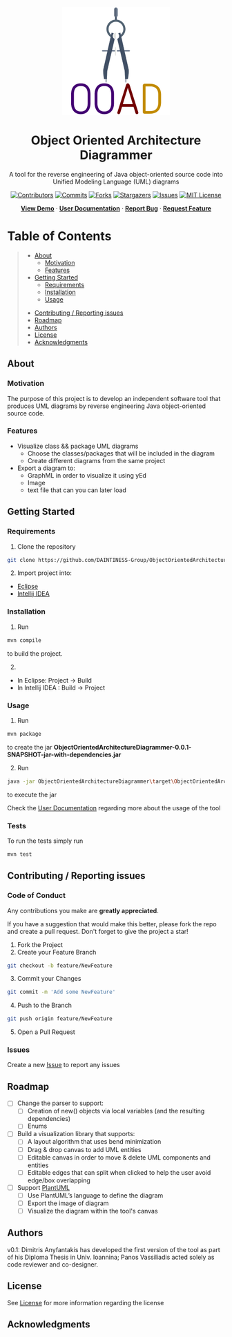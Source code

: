 <div align="center">
  <a href=https://github.com/dimanyfantakis/ObjectOrientedArchitectureDiagrammer>
    <img src="src/main/resources/assets/logo.png" alt="Logo" width="250" height="250">
  </a>
  <h1>Object Oriented Architecture Diagrammer</h1>
  <p>
    A tool for the reverse engineering of Java object-oriented source code into Unified Modeling Language (UML) diagrams
  </p>

[![Contributors][contributors-shield]][contributors-url]
[![Commits][commits-shield]][commits-url]
[![Forks][forks-shield]][forks-url]
[![Stargazers][stars-shield]][stars-url]
[![Issues][issues-shield]][issues-url]
[![MIT License][license-shield]][license-url]

[**View Demo**][demo-url] · [**User Documentation**][userDocumentation-url] · [**Report Bug**][issues-url] · [**Request Feature**][issues-url]

</div>

# Table of Contents
> - [About](#about)
>   * [Motivation](#motivation)
>   * [Features](#features)
> - [Getting Started](#getting-started)
>   * [Requirements](#requirements)
>   * [Installation](#installation)
>   * [Usage](#usage)
>* [Contributing / Reporting issues](#contributing--reporting-issues)
>* [Roadmap](#roadmap)
>* [Authors](#authors)
>* [License](#license)
>* [Acknowledgments](#acknowledgments)

## About

### Motivation

The purpose of this project is to develop an independent software tool that produces UML diagrams by reverse engineering Java object-oriented source code. 

### Features

* Visualize class && package UML diagrams 
  * Choose the classes/packages that will be included in the diagram
  * Create different diagrams from the same project
* Export a diagram to:
  * GraphML in order to visualize it using yEd
  * Image
  * text file that can you can later load

## Getting Started

### Requirements

1. Clone the repository
  ```bash
  git clone https://github.com/DAINTINESS-Group/ObjectOrientedArchitectureDiagrammer.git
  ```

2. Import project into:
  * [Eclipse][importEclipse-url]
  * [Intellij IDEA][importIntellij-url]

### Installation

1. Run
  ```bash
  mvn compile
  ```
to build the project.

2. 
* In Eclipse: Project -> Build
* In Intellij IDEA : Build -> Project

### Usage

1. Run
  ```bash
  mvn package
  ```
to create the jar **ObjectOrientedArchitectureDiagrammer-0.0.1-SNAPSHOT-jar-with-dependencies.jar**

2. Run
  ```bash
  java -jar ObjectOrientedArchitectureDiagrammer\target\ObjectOrientedArchitectureDiagrammer-0.0.1-SNAPSHOT-jar-with-dependencies.jar
  ```
to execute the jar

Check the [User Documentation][userDocumentation-url] regarding more about the usage of the tool

### Tests

To run the tests simply run
  ```bash
  mvn test
  ```

## Contributing / Reporting issues

### Code of Conduct

Any contributions you make are **greatly appreciated**.

If you have a suggestion that would make this better, please fork the repo and create a pull request. Don't forget to give the project a star!

1. Fork the Project
2. Create your Feature Branch
  ```bash
  git checkout -b feature/NewFeature
  ```
3. Commit your Changes
  ```bash
  git commit -m 'Add some NewFeature'
  ```
4. Push to the Branch
  ```bash
  git push origin feature/NewFeature
  ```
5. Open a Pull Request

### Issues

Create a new [Issue][issues-url] to report any issues

## Roadmap

- [ ] Change the parser to support:
  - [ ] Creation of new() objects via local variables (and the resulting dependencies)
  - [ ] Enums
- [ ] Build a visualization library that supports:
    - [ ] A layout algorithm that uses bend minimization
    - [ ] Drag & drop canvas to add UML entities
    - [ ] Editable canvas in order to move & delete UML components and entities
    - [ ] Editable edges that can split when clicked to help the user avoid edge/box overlapping
- [ ] Support [PlantUML][plantuml-url]
  - [ ] Use PlantUML’s language to define the diagram
  - [ ] Export the image of diagram
  - [ ] Visualize the diagram within the tool's canvas
    
## Authors
v0.1: Dimitris Anyfantakis has developed the first version of the tool as part of his Diploma Thesis in Univ. Ioannina; Panos Vassiliadis acted solely as code reviewer and co-designer.

## License

See [License][license-url] for more information regarding the license

## Acknowledgments

[contributors-shield]: https://img.shields.io/github/contributors/DAINTINESS-Group/ObjectOrientedArchitectureDiagrammer
[contributors-url]: https://github.com/DAINTINESS-Group/ObjectOrientedArchitectureDiagrammer/graphs/contributors
[commits-shield]: https://img.shields.io/github/last-commit/DAINTINESS-Group/ObjectOrientedArchitectureDiagrammer
[commits-url]: https://github.com/DAINTINESS-Group/ObjectOrientedArchitectureDiagrammer/commit/main
[forks-shield]: https://img.shields.io/github/forks/DAINTINESS-Group/ObjectOrientedArchitectureDiagrammer
[forks-url]: https://github.com/DAINTINESS-Group/ObjectOrientedArchitectureDiagrammer/network/members
[stars-shield]: https://img.shields.io/github/stars/DAINTINESS-Group/ObjectOrientedArchitectureDiagrammer
[stars-url]: https://github.com/DAINTINESS-Group/ObjectOrientedArchitectureDiagrammer/stargazers
[issues-shield]: https://img.shields.io/github/issues/DAINTINESS-Group/ObjectOrientedArchitectureDiagrammer
[issues-url]: https://github.com/DAINTINESS-Group/ObjectOrientedArchitectureDiagrammer/issues/
[license-shield]: https://img.shields.io/github/license/DAINTINESS-Group/ObjectOrientedArchitectureDiagrammer
[license-url]: https://github.com/DAINTINESS-Group/ObjectOrientedArchitectureDiagrammer/blob/main/LICENSE
[userDocumentation-url]: https://drive.google.com/file/d/17h9-hPtQ7GXwKxacQCjEKP51aE3G2JdZ/view?usp=sharing
[demo-url]: https://github.com/DAINTINESS-Group/ObjectOrientedArchitectureDiagrammer
[importEclipse-url]: https://www.baeldung.com/maven-import-eclipse
[importIntellij-url]: https://www.jetbrains.com/idea/guide/tutorials/working-with-maven/importing-a-project/
[plantuml-url]: https://plantuml.com/